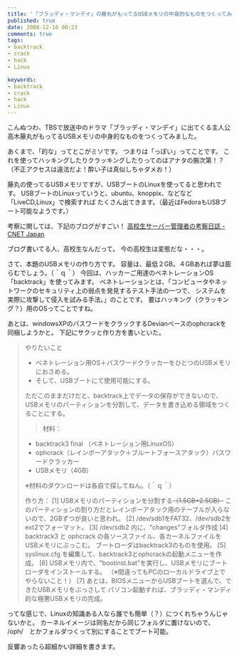 ```yaml
---
title: '「ブラッディ・マンデイ」の藤丸がもってるUSBメモリの中身的なものをつくってみた。[追記あり]'
published: true
date: 2008-12-16 00:23
comments: true
tags:
- backtrack
- crack
- hack
- Linux

keywords:
- backtrack
- crack
- hack
- Linux
---
```

こんぬつわ、TBSで放送中のドラマ「ブラッディ・マンデイ」に出てくる主人公
高木藤丸がもってるUSBメモリの中身的なものをつくってみました。

あくまで、「的な」ってとこがミソです。
つまりは「っぽい」ってことです。
これを使ってハッキングしたりクラッキングしたりってのはアナタの腕次第！？
（不正アクセスは違法だよ！酔い子は真似しちゃダメお！）

藤丸の使ってるUSBメモリですが、USBブートのLinuxを使ってると思われです。
USBブートのLinuxっていうと、ubuntu、knoppix、などなど「LiveCD,Linux」で検索すれば
たくさん出てきます。（最近はFedoraもUSBブート可能なようです。）

考察に関しては、下記のブログがすごい！
[高校生サーバー管理者の考察日誌 - CNET Japan](http://japan.cnet.com/blog/isidai/ "高校生サーバー管理者の考察日誌 - CNET Japan")

ブログ書いてる人、高校生なんだって。
今の高校生は変態だな・・・。

さて、本題のUSBメモリの作り方です。
容量は、最低２GB。４GBあれば夢は膨らむでしょう。（＾ｑ＾）
今回は、ハッカーご用達のペネトレーションOS「backtrack」を使ってみます。
ペネトレーションとは、「コンピュータやネットワークのセキュリティ上の弱点を発見するテスト手法の一つで、
システムを実際に攻撃して侵入を試みる手法。」のことです。
要はハッキング（クラッキング？）用のOSってことですね。

あとは、windowsXPのパスワードをクラックするDevianベースのophcrackを同梱しようかと。
下記にサクッと作り方を書いといた。

<blockquote>
やりたいこと

* ペネトレーション用OS＋パスワードクラッカーをひとつのUSBメモリにおさめる。
* そして、USBブートにて使用可能にする。

ただこのままだけだと、backtrack上でデータの保存ができないので、
USBメモリのパーティションを分割して、データを書き込める領域をつくることにする。

> 材料：

* backtrack3 final （ペネトレーション用LinuxOS）
* ophcrack（レインボーアタック＋ブルートフォースアタック）パスワードクラッカー
* USBメモリ（4GB）

※材料のダウンロードは各自で探してねん。（＾ｑ＾）

作り方：
[1] USBメモリのパーティションを分割する<s>（1.5GB+2.5GB）</s>
このパーティションの割り方だとレインボーアタック用のテーブルが入らないので、2GBずつが良いと思われ。
[2] /dev/sdb1をFAT32、/dev/sdb2をext2でフォーマット。
[3] /dev/sdb2 内に、"changes"フォルダ作成
[4] backtrack3 と ophcrack の各ソースファイル、各カーネルファイルをUSBメモリにぶっこむ。
ブートローダはbacktrack3のものを使用。
[5] syslinux.cfg を編集して、backtrack3とophcrackの起動メニューを作成。
[6] USBメモリ内で、"bootinst.bat"を実行し、USBメモリにブートローダをインストールする。
（※間違ってもPCのローカルドライブ上でやらないこと！）
[7] あとは、BIOSメニューからUSBブートを選んで、できたUSBメモリをぶっさして
パソコン起動すれば、ブラッディ・マンディ的な極悪USBメモリの完成。
</blockquote>

ってな感じで、Linuxの知識ある人なら誰でも簡単（？）につくれちゃうんじゃないかと。
カーネルイメージは同名だから同じフォルダに置けないので、
/oph/　とかフォルダつくって別にすることでブート可能。

反響あったら超細かい詳細を書きます。
